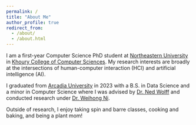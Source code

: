 ```yaml
---
permalink: /
title: "About Me"
author_profile: true
redirect_from: 
  - /about/
  - /about.html
---
```


I am a first-year Computer Science PhD student at [Northeastern University](https://www.northeastern.edu/) in [Khoury College of Computer Sciences](https://www.khoury.northeastern.edu/). My research interests are broadly at the intersections of human-computer interaction (HCI) and artificial intelligence (AI).

I graduated from [Arcadia University](https://www.arcadia.edu/) in 2023 with a B.S. in Data Science and a minor in Computer Science where I was advised by [Dr. Ned Wolff](https://www.arcadia.edu/faculty-and-staff/ned-wolff/) and conducted research under [Dr. Weihong Ni](https://www.arcadia.edu/faculty-and-staff/weihong-ni/).

Outside of research, I enjoy taking spin and barre classes, cooking and baking, and being a plant mom!
